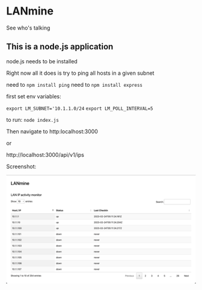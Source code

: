 # LANmine
See who's talking

## This is a node.js application
node.js needs to be installed

Right now all it does is try to ping all hosts in a given subnet

need to `npm install ping`
need to `npm install express`

first set env variables:

`export LM_SUBNET='10.1.1.0/24`
`export LM_POLL_INTERVAL=5`

to run: `node index.js`

Then navigate to http:localhost:3000

or

http://localhost:3000/api/v1/ips

Screenshot:

![Alt text](/media/Screenshot1.png "Main view")